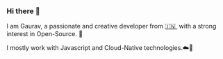 ### Hi there 👋

<!--
**chauriya/chauriya** is a ✨ _special_ ✨ repository because its `README.md` (this file) appears on your GitHub profile.
-->

I am Gaurav, a passionate and creative developer from [🇮🇳 ](https://en.wikipedia.org/wiki/India)&nbsp;with a strong interest in Open-Source. 🎯

I mostly work with Javascript and Cloud-Native technologies.☁️🚀
